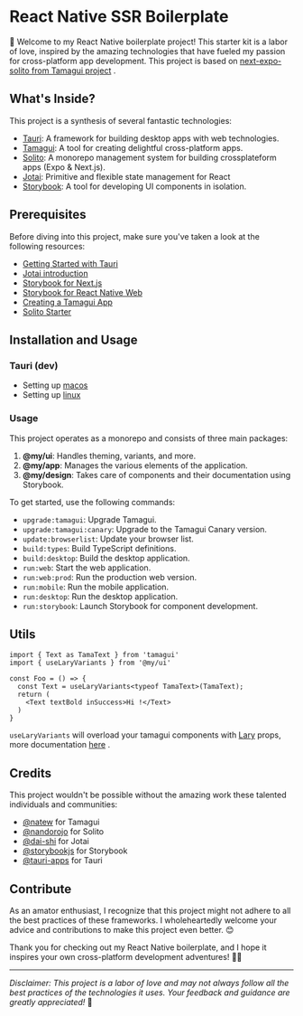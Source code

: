 # React Native SSR Boilerplate

👋 Welcome to my React Native boilerplate project! This starter kit is a labor of love, inspired by the amazing technologies that have fueled my passion for cross-platform app development. This project is based on [next-expo-solito from Tamagui project](https://github.com/tamagui/tamagui/tree/master/starters/next-expo-solito) .

## What's Inside?

This project is a synthesis of several fantastic technologies:

- [Tauri](https://tauri.app/): A framework for building desktop apps with web technologies.
- [Tamagui](https://tamagui.dev/): A tool for creating delightful cross-platform apps.
- [Solito](https://solito.dev/): A monorepo management system for building crossplateform apps (Expo & Next.js).
- [Jotai](https://jotai.org/): Primitive and flexible state management for React
- [Storybook](https://storybook.js.org/): A tool for developing UI components in isolation.

## Prerequisites

Before diving into this project, make sure you've taken a look at the following resources:

- [Getting Started with Tauri](https://tauri.app/v1/guides/getting-started/setup/next-js/)
- [Jotai introduction](https://jotai.org/docs/introduction)
- [Storybook for Next.js](https://storybook.js.org/recipes/next)
- [Storybook for React Native Web](https://storybook.js.org/addons/@storybook/addon-react-native-web)
- [Creating a Tamagui App](https://tamagui.dev/docs/guides/create-tamagui-app)
- [Solito Starter](https://solito.dev/starter)

## Installation and Usage

### Tauri (dev)
- Setting up [macos](https://tauri.app/v1/guides/getting-started/prerequisites/#setting-up-macos)
- Setting up [linux](https://tauri.app/v1/guides/getting-started/prerequisites/#setting-up-linux)

### Usage
This project operates as a monorepo and consists of three main packages:

1. **@my/ui**: Handles theming, variants, and more.
2. **@my/app**: Manages the various elements of the application.
3. **@my/design**: Takes care of components and their documentation using Storybook.

To get started, use the following commands:

- `upgrade:tamagui`: Upgrade Tamagui.
- `upgrade:tamagui:canary`: Upgrade to the Tamagui Canary version.
- `update:browserlist`: Update your browser list.
- `build:types`: Build TypeScript definitions.
- `build:desktop`: Build the desktop application.
- `run:web`: Start the web application.
- `run:web:prod`: Run the production web version.
- `run:mobile`: Run the mobile application.
- `run:desktop`: Run the desktop application.
- `run:storybook`: Launch Storybook for component development.

## Utils
```tsx
import { Text as TamaText } from 'tamagui'
import { useLaryVariants } from '@my/ui'

const Foo = () => {
  const Text = useLaryVariants<typeof TamaText>(TamaText); 
  return (
    <Text textBold inSuccess>Hi !</Text>
  )
}
```
`useLaryVariants` will overload your tamagui components with [Lary](https://github.com/RiceCooker-dev/Lary) props, more documentation [here](https://github.com/RiceCooker-dev/Lary/blob/master/doc/doc.md) .


## Credits

This project wouldn't be possible without the amazing work these talented individuals and communities:

- [@natew](https://github.com/natew) for Tamagui
- [@nandorojo](https://github.com/nandorojo) for Solito
- [@dai-shi](https://github.com/dai-shi) for Jotai
- [@storybookjs](https://github.com/storybookjs) for Storybook
- [@tauri-apps](https://github.com/tauri-apps) for Tauri

## Contribute

As an amator enthusiast, I recognize that this project might not adhere to all the best practices of these frameworks. I wholeheartedly welcome your advice and contributions to make this project even better. 😊

Thank you for checking out my React Native boilerplate, and I hope it inspires your own cross-platform development adventures! 🚀🙌

---

*Disclaimer: This project is a labor of love and may not always follow all the best practices of the technologies it uses. Your feedback and guidance are greatly appreciated!* 🙏
